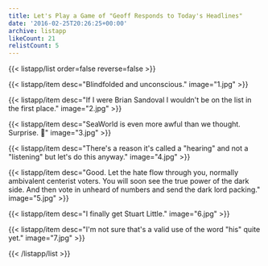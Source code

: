 ```yaml
---
title: Let's Play a Game of "Geoff Responds to Today's Headlines"
date: '2016-02-25T20:26:25+00:00'
archive: listapp
likeCount: 21
relistCount: 5
---
```



{{< listapp/list order=false reverse=false >}}

   {{< listapp/item
      desc="Blindfolded and unconscious."
      image="1.jpg" >}}

   {{< listapp/item
      desc="If I were Brian Sandoval I wouldn't be on the list in the first place."
      image="2.jpg" >}}

   {{< listapp/item
      desc="SeaWorld is even more awful than we thought. Surprise. 🎉"
      image="3.jpg" >}}

   {{< listapp/item
      desc="There's a reason it's called a \"hearing\" and not a \"listening\" but let's do this anyway."
      image="4.jpg" >}}

   {{< listapp/item
      desc="Good. Let the hate flow through you, normally ambivalent centerist voters. You will soon see the true power of the dark side. And then vote in unheard of numbers and send the dark lord packing."
      image="5.jpg" >}}

   {{< listapp/item
      desc="I finally get Stuart Little."
      image="6.jpg" >}}

   {{< listapp/item
      desc="I'm not sure that's a valid use of the word \"his\" quite yet."
      image="7.jpg" >}}

{{< /listapp/list >}}
